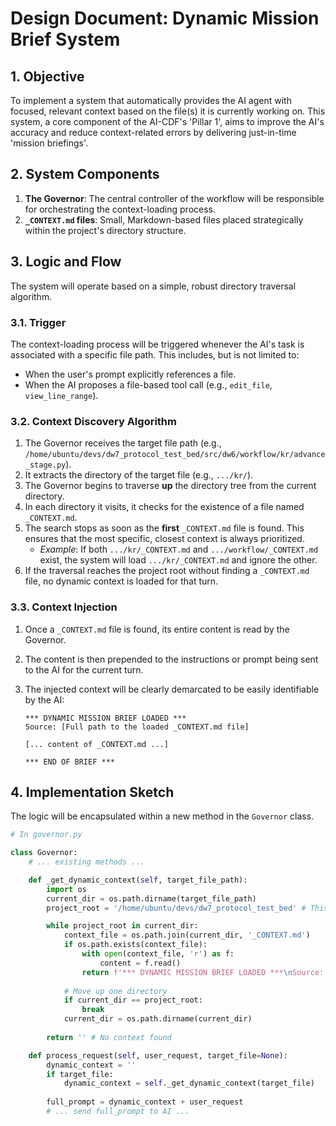 # Design Document: Dynamic Mission Brief System

## 1. Objective

To implement a system that automatically provides the AI agent with focused, relevant context based on the file(s) it is currently working on. This system, a core component of the AI-CDF's 'Pillar 1', aims to improve the AI's accuracy and reduce context-related errors by delivering just-in-time 'mission briefings'.

## 2. System Components

1.  **The Governor**: The central controller of the workflow will be responsible for orchestrating the context-loading process.
2.  **`_CONTEXT.md` files**: Small, Markdown-based files placed strategically within the project's directory structure.

## 3. Logic and Flow

The system will operate based on a simple, robust directory traversal algorithm.

### 3.1. Trigger

The context-loading process will be triggered whenever the AI's task is associated with a specific file path. This includes, but is not limited to:
-   When the user's prompt explicitly references a file.
-   When the AI proposes a file-based tool call (e.g., `edit_file`, `view_line_range`).

### 3.2. Context Discovery Algorithm

1.  The Governor receives the target file path (e.g., `/home/ubuntu/devs/dw7_protocol_test_bed/src/dw6/workflow/kr/advance_stage.py`).
2.  It extracts the directory of the target file (e.g., `.../kr/`).
3.  The Governor begins to traverse **up** the directory tree from the current directory.
4.  In each directory it visits, it checks for the existence of a file named `_CONTEXT.md`.
5.  The search stops as soon as the **first** `_CONTEXT.md` file is found. This ensures that the most specific, closest context is always prioritized.
    *   *Example*: If both `.../kr/_CONTEXT.md` and `.../workflow/_CONTEXT.md` exist, the system will load `.../kr/_CONTEXT.md` and ignore the other.
6.  If the traversal reaches the project root without finding a `_CONTEXT.md` file, no dynamic context is loaded for that turn.

### 3.3. Context Injection

1.  Once a `_CONTEXT.md` file is found, its entire content is read by the Governor.
2.  The content is then prepended to the instructions or prompt being sent to the AI for the current turn.
3.  The injected context will be clearly demarcated to be easily identifiable by the AI:

    ```
    *** DYNAMIC MISSION BRIEF LOADED ***
    Source: [Full path to the loaded _CONTEXT.md file]

    [... content of _CONTEXT.md ...]

    *** END OF BRIEF ***
    ```

## 4. Implementation Sketch

The logic will be encapsulated within a new method in the `Governor` class.

```python
# In governor.py

class Governor:
    # ... existing methods ...

    def _get_dynamic_context(self, target_file_path):
        import os
        current_dir = os.path.dirname(target_file_path)
        project_root = '/home/ubuntu/devs/dw7_protocol_test_bed' # This should be configurable

        while project_root in current_dir:
            context_file = os.path.join(current_dir, '_CONTEXT.md')
            if os.path.exists(context_file):
                with open(context_file, 'r') as f:
                    content = f.read()
                return f'*** DYNAMIC MISSION BRIEF LOADED ***\nSource: {context_file}\n\n{content}\n*** END OF BRIEF ***\n'
            
            # Move up one directory
            if current_dir == project_root:
                break
            current_dir = os.path.dirname(current_dir)
            
        return '' # No context found

    def process_request(self, user_request, target_file=None):
        dynamic_context = ''
        if target_file:
            dynamic_context = self._get_dynamic_context(target_file)
        
        full_prompt = dynamic_context + user_request
        # ... send full_prompt to AI ...
```
